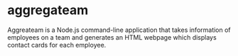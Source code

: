 # aggregateam
Aggreateam is a Node.js command-line application that takes information of employees on a team and generates an HTML webpage which displays contact cards for each employee.
